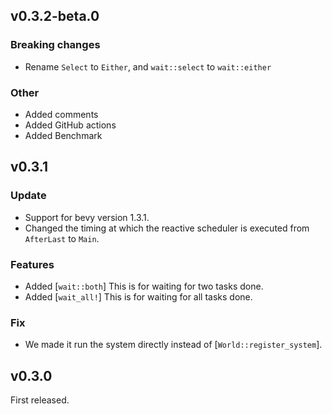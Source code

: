 ## v0.3.2-beta.0

### Breaking changes

- Rename `Select` to `Either`, and `wait::select` to `wait::either`

### Other

- Added comments
- Added GitHub actions
- Added Benchmark

## v0.3.1

### Update

- Support for bevy version 1.3.1.
- Changed the timing at which the reactive scheduler is executed from `AfterLast` to `Main`.

### Features

- Added [`wait::both`] This is for waiting for two tasks done.
- Added [`wait_all!`] This is for waiting for all tasks done.

### Fix

- We made it run the system directly instead of [`World::register_system`].

## v0.3.0

First released.
